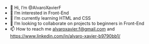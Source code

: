 - 👋 Hi, I’m @AlvaroXavierF
- 👀 I’m interested in Front-End
- 🌱 I’m currently learning HTML and CSS
- 💞️ I’m looking to collaborate on projects to beginners in Front-End
- 📫 How to reach me alvaroxavier.f@gmail.com and https://www.linkedin.com/in/alvaro-xavier-b9790bb1/


